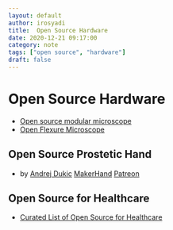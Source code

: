 ```yaml
---
layout: default
author: irosyadi
title:  Open Source Hardware
date: 2020-12-21 09:17:00
category: note
tags: ["open source", "hardware"]
draft: false
---
```


# Open Source Hardware
- [Open source modular microscope](https://github.com/bionanoimaging/UC2-GIT)
- [Open Flexure Microscope](https://microscope-stls.openflexure.org/)

## Open Source Prostetic Hand
- by [Andrej Dukic](https://www.youtube.com/channel/UCwM9xMFYVQiFcj9zxw8LnPw) [MakerHand](https://old.reddit.com/user/MakerHand) [Patreon](https://www.patreon.com/join/MakerHand/)

## Open Source for Healthcare
- [Curated List of Open Source for Healthcare](https://github.com/kakoni/awesome-healthcare)